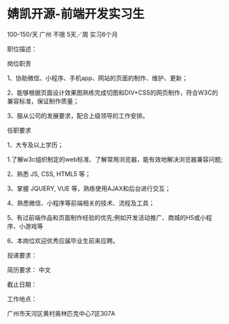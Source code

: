 # 婧凯开源-前端开发实习生

100-150/天 广州 不限 5天／周 实习6个月

职位描述：

岗位职责

1、协助微信、小程序、手机app、网站的页面的制作、维护、更新；

2、能够根据页面设计效果图熟练完成切图和DIV+CSS的网页制作，符合W3C的兼容标准，保证制作质量；

3、服从公司的发展要求，配合上级领导的工作安排。

任职要求

1、大专及以上学历；

1.了解w3c组织制定的web标准、了解常用浏览器，能有效地解决浏览器兼容问题;

2、熟悉 JS, CSS, HTML5 等；

3、掌握 JQUERY, VUE 等，熟练使用AJAX和后台进行交互；

4、熟悉微信、小程序等前端相关的技术、流程及工具；

5、有过前端作品和页面制作经验的优先;例如开发活动推广、商城的H5或小程序、小游戏等

6、本岗位欢迎优秀应届毕业生前来应聘。



投递要求：

简历要求： 中文

截止日期：

工作地点：

广州市天河区黄村奥林匹克中心7区307A